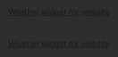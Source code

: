 <!DOCTYPE html>
<html lang="zh-Hant">
<head>
  <meta charset="UTF-8" />
  <meta name="viewport" content="width=device-width, initial-scale=1.0" />
  <title>雙天氣小工具顯示</title>
  <style>
    html, body {
      margin: 0;
      padding: 0;
      height: 100%;
      width: 100%;
      background-color: #2e2e2e; /* 深灰背景 */
      display: flex;
      flex-direction: column;
      justify-content: center;
      align-items: center;
    }
    .widget-container {
      margin: 20px 0; /* 上下間距 */
    }
  </style>
</head>
<body>
  <div class="widget-container">
    <div id="ww_8e62d423d5a28" v='1.3' loc='id' a='{"t":"horizontal","lang":"zh-Hant","sl_lpl":1,"ids":["wl9238"],"font":"Arial","sl_ics":"one_a","sl_sot":"celsius","cl_bkg":"#2e2e2e","cl_font":"#FFFFFF","cl_cloud":"#FFFFFF","cl_persp":"#81D4FA","cl_sun":"#FFC107","cl_moon":"#FFC107","cl_thund":"#FF5722"}'>
      <a href="https://weatherwidget.org/" id="ww_8e62d423d5a28_u" target="_blank">Weather widget for website</a>
    </div>
  </div>

  <div class="widget-container">
    <div id="ww_4a37cd6b892e8" v='1.3' loc='id' a='{"t":"responsive","lang":"zh-Hant","sl_lpl":1,"ids":["wl9238"],"font":"Arial","sl_ics":"one_a","sl_sot":"celsius","cl_bkg":"#2e2e2e","cl_font":"#FFFFFF","cl_cloud":"#FFFFFF","cl_persp":"#81D4FA","cl_sun":"#FFC107","cl_moon":"#FFC107","cl_thund":"#FF5722","cl_odd":"#0000000a"}'>
      <a href="https://weatherwidget.org/" id="ww_4a37cd6b892e8_u" target="_blank">Weather widget for website</a>
    </div>
  </div>

  <!-- 載入兩個 widget script -->
  <script async src="https://app3.weatherwidget.org/js/?id=ww_8e62d423d5a28"></script>
  <script async src="https://app3.weatherwidget.org/js/?id=ww_4a37cd6b892e8"></script>
</body>
</html>
